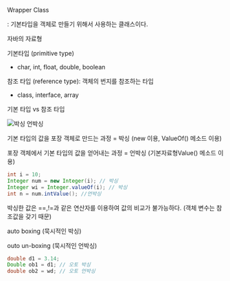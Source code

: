Wrapper Class

: 기본타입을 객체로 만들기 위해서 사용하는 클래스이다. 

자바의 자료형

기본타입 (primitive type)

- char, int, float, double, boolean

참조 타입 (reference type): 객체의 번지를 참조하는 타입

- class, interface, array

기본 타입 vs 참조 타입

![박싱 언박싱](https://user-images.githubusercontent.com/66874658/95398078-dbca7400-093f-11eb-806e-4c09ff1c27c0.JPG)

기본 타입의 값을 포장 객체로 만드는 과정 = 박싱 (new 이용, ValueOf() 메소드 이용)

포장 객체에서 기본 타입의 값을 얻어내는 과정 = 언박싱 (기본자료형Value() 메소드 이용)

```java
int i = 10;
Integer num = new Integer(i); // 박싱
Integer wi = Integer.valueOf(i); // 박싱
int n = num.intValue(); //언박싱
```

박싱한 값은 ==,!=과 같은 연산자를 이용하여 값의 비교가 불가능하다. (객체 변수는 참조값을 갖기 때문)



auto boxing (묵시적인 박싱)

outo un-boxing (묵시적인 언박싱)

```java
double d1 = 3.14;
Double ob1 = d1; // 오토 박싱
double ob2 = wd; // 오토 언박싱
```
